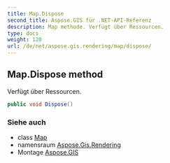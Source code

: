 ```yaml
---
title: Map.Dispose
second_title: Aspose.GIS für .NET-API-Referenz
description: Map methode. Verfügt über Ressourcen.
type: docs
weight: 120
url: /de/net/aspose.gis.rendering/map/dispose/
---
```

## Map.Dispose method

Verfügt über Ressourcen.

```csharp
public void Dispose()
```

### Siehe auch

* class [Map](../)
* namensraum [Aspose.Gis.Rendering](../../map/)
* Montage [Aspose.GIS](../../../)


